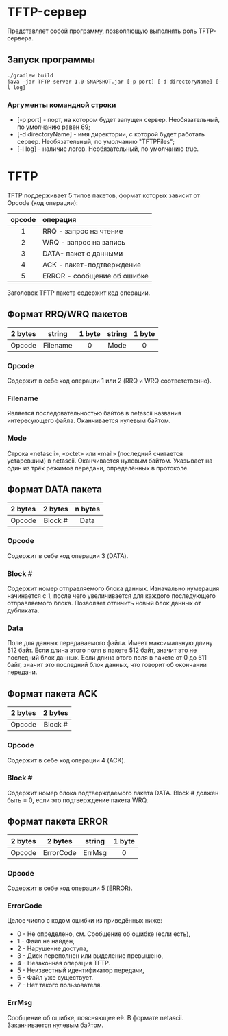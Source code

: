 # TFTP-сервер

Представляет собой программу, позволяющую выполнять роль TFTP-сервера.

## Запуск программы
```
./gradlew build
java -jar TFTP-server-1.0-SNAPSHOT.jar [-p port] [-d directoryName] [-l log]
```

### Аргументы командной строки
- \[-p port] - порт, на котором будет запущен сервер. Необязательный, по умолчанию равен 69;
- \[-d directoryName] - имя директории, с которой будет работать сервер. Необязательный, по умолчанию "TFTPFiles";
- \[-l log] - наличие логов. Необязательный, по умолчанию true.

# TFTP

TFTP поддерживает 5 типов пакетов, формат которых зависит от Opcode (код операции):

| opcode | операция                     |
|:------:|:-----------------------------|
|   1    | RRQ - запрос на чтение       |
|   2    | WRQ - запрос на запись       |
|   3    | DATA- пакет с данными        |
|   4    | ACK - пакет-подтверждение    |
|   5    | ERROR - сообщение об ошибке  |

Заголовок TFTP пакета содержит код операции.

## Формат RRQ/WRQ пакетов

| 2 bytes |  string  | 1 byte | string | 1 byte |
|:-------:|:--------:|:------:|:------:|:------:|
| Opcode  | Filename |   0    |  Mode  |   0    |

### Opcode
Содержит в себе код операции 1 или 2 (RRQ и WRQ соответственно).

### Filename
Является последовательностью байтов в netascii названия интересующего файла. 
Оканчивается нулевым байтом.

### Mode
Строка «netascii», «octet» или «mail» (последний считается устаревшим) в netascii. 
Оканчивается нулевым байтом.
Указывает на один из трёх режимов передачи, определённых в протоколе.

## Формат DATA пакета

| 2 bytes | 2 bytes  | n bytes  |
|:--------|:--------:|:--------:|
| Opcode  | Block #  |   Data   |

### Opcode
Содержит в себе код операции 3 (DATA).

### Block \#
Содержит номер отправляемого блока данных.
Изначально нумерация начинается с 1, после чего увеличивается для каждого последующего отправляемого блока.
Позволяет отличить новый блок данных от дубликата.

### Data
Поле для данных передаваемого файла. 
Имеет максимальную длину 512 байт.
Если длина этого поля в пакете 512 байт, значит это не последний блок данных.
Если длина этого поля в пакете от 0 до 511 байт, значит это последний блок данных, что говорит об окончании передачи.

## Формат пакета ACK

| 2 bytes | 2 bytes  |
|:-------:|:--------:|
| Opcode  | Block #  |

### Opcode
Содержит в себе код операции 4 (ACK).

### Block \#
Содержит номер блока подтверждаемого пакета DATA.
Block # должен быть = 0, если это подтверждение пакета WRQ.

## Формат пакета ERROR

| 2 bytes |  2 bytes   | string  | 1 byte  |
|:-------:|:----------:|:-------:|:-------:|
| Opcode  | ErrorCode  | ErrMsg  |    0    |

### Opcode
Содержит в себе код операции 5 (ERROR).

### ErrorCode
Целое число с кодом ошибки из приведённых ниже:

- 0 - Не определено, см. Сообщение об ошибке (если есть),
- 1 - Файл не найден,
- 2 - Нарушение доступа,
- 3 - Диск переполнен или выделение превышено,
- 4 - Незаконная операция TFTP.
- 5 - Неизвестный идентификатор передачи,
- 6 - Файл уже существует.
- 7 - Нет такого пользователя.

### ErrMsg
Сообщение об ошибке, поясняющее её. В формате netascii. 
Заканчивается нулевым байтом.
